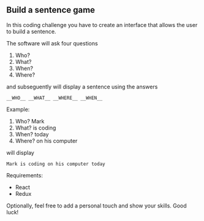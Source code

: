 ## Build a sentence game

In this coding challenge you have to create an interface that allows the user to
build a sentence.

The software will ask four questions
 1. Who?
 2. What?
 3. When?
 4. Where?

and subseguently will display a sentence using the answers

`__WHO__ __WHAT__ __WHERE__ __WHEN__` 

Example:
 1. Who? Mark
 2. What? is coding
 3. When? today
 4. Where? on his computer

will display

`Mark is coding on his computer today`

Requirements:
 - React
 - Redux

Optionally, feel free to add a personal touch and show your skills.
Good luck!
